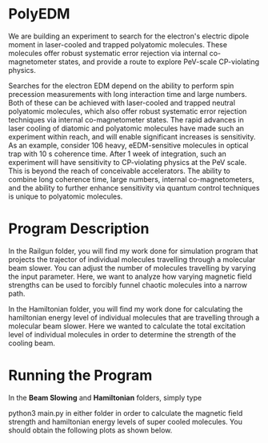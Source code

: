 # PolyEDM
We are building an experiment to search for the electron's electric dipole moment in laser-cooled and trapped polyatomic molecules.  These molecules offer robust systematic error rejection via internal co-magnetometer states, and provide a route to explore PeV-scale CP-violating physics.

Searches for the electron EDM depend on the ability to perform spin precession measurements with long interaction time and large numbers.  Both of these can be achieved with laser-cooled and trapped neutral polyatomic molecules, which also offer robust systematic error rejection techniques via internal co-magnetometer states.  The rapid advances in laser cooling of diatomic and polyatomic molecules have made such an experiment within reach, and will enable significant increases is sensitivity.  As an example, consider 106 heavy, eEDM-sensitive molecules in optical trap with 10 s coherence time.  After 1 week of integration, such an experiment will have sensitivity to CP-violating physics at the PeV scale.  This is beyond the reach of conceivable accelerators.  The ability to combine long coherence time, large numbers, internal co-magnetometers, and the ability to further enhance sensitivity via quantum control techniques is unique to polyatomic molecules.

# Program Description
In the Railgun folder, you will find my work done for simulation program that projects the trajector of individual molecules travelling through a molecular beam slower. You can adjust the number of molecules travelling by varying the input parameter. Here, we want to analyze how varying magnetic field strengths can be used to forcibly funnel chaotic molecules into a narrow path.

In the Hamiltonian folder, you will find my work done for calculating the hamiltonian energy level of individual molecules that are travelling through a molecular beam slower.
Here we wanted to calculate the total excitation level of individual molecules in order to determine the strength of the cooling beam.

# Running the Program
In the <b>Beam Slowing</b> and <b>Hamiltonian</b> folders, simply type

python3 main.py in either folder in order to calculate the magnetic field strength and hamiltonian energy levels of super cooled molecules. You should obtain the following plots as shown below.



